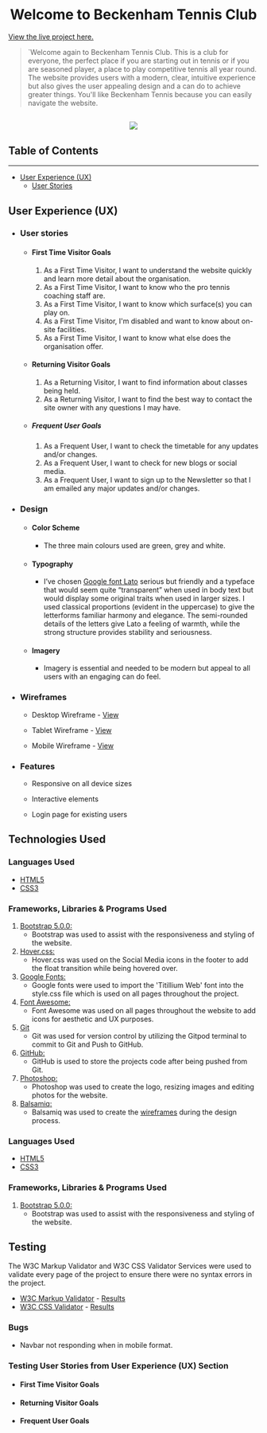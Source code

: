 <h1 align="center">Welcome to Beckenham Tennis Club</h1> 

[View the live project here.](https://github.com/PhilipWilliams0/BeckenhamTennisBTC)


> `Welcome again to Beckenham Tennis Club. This is a club for everyone, the perfect place if you are starting out in tennis or if you are seasoned player, a place to play competitive tennis all year round. The website provides users with a modern, clear, intuitive experience but also gives the user appealing design and a can do to achieve greater things. You'll like Beckenham Tennis because you can easily navigate the website.  

<h2 align="center"><img src="https://i.ibb.co/TYvTXz1/Example-CI.png"></h2>

## Table of Contents
___

- [User Experience (UX)](#User-Experience-(UX))
   - [User Stories](#user-stories)


## User Experience (UX)
-   ### User stories
      - #### First Time Visitor Goals
         1. As a First Time Visitor, I want to understand the website quickly and learn more detail about the organisation. 
         2. As a First Time Visitor, I want to know who the pro tennis coaching staff are.  
         3. As a First Time Visitor, I want to know which surface(s) you can play on.
         4. As a First Time Visitor, I'm disabled and want to know about on-site facilities.
         5. As a First Time Visitor, I want to know what else does the organisation offer. 

      - #### Returning Visitor Goals
         1. As a Returning Visitor, I want to find information about classes being held. 
         2. As a Returning Visitor, I want to find the best way to contact the site owner with any questions I may have. 

      - ##### Frequent User Goals
         1. As a Frequent User, I want to check the timetable for any updates and/or changes. 
         2. As a Frequent User, I want to check for new blogs or social media.  
         3. As a Frequent User, I want to sign up to the Newsletter so that I am emailed any major updates and/or changes. 

   - ###  Design 
     
      - #### Color Scheme 
         -   The three main colours used are green, grey and white. 
   
      - #### Typography
         - I’ve chosen [Google font Lato](https://fonts.google.com/specimen/Lato?preview.text_type=custom#about) serious but friendly and a typeface that would seem quite “transparent” when used in body text but would display some original traits when used in larger sizes. I used classical proportions (evident in the uppercase) to give the letterforms familiar harmony and elegance. The semi-rounded details of the letters give Lato a feeling of warmth, while the strong structure provides stability and seriousness.
    
      - #### Imagery
         - Imagery is essential and needed to be modern but appeal to all users with an engaging can do feel.   

   -   ### Wireframes
         - Desktop Wireframe - [View](https://github.com/PhilipWilliams0/BeckenhamTennisBTC/blob/main/assets/wireframe/Desktop%20Wireframe%20BTC.pdf)

         - Tablet Wireframe - [View](https://github.com/PhilipWilliams0/BeckenhamTennisBTC/blob/main/assets/wireframe/tablet%20Wireframe%20BTC.pdf)

         - Mobile Wireframe - [View](https://github.com/PhilipWilliams0/BeckenhamTennisBTC/blob/main/assets/wireframe/mobile%20Wireframe%20BTC.pdf)

   - ### Features 

      -   Responsive on all device sizes

      -   Interactive elements

      -   Login page for existing users


## Technologies Used

### Languages Used

-   [HTML5](https://en.wikipedia.org/wiki/HTML5)
-   [CSS3](https://en.wikipedia.org/wiki/Cascading_Style_Sheets)

### Frameworks, Libraries & Programs Used

1. [Bootstrap 5.0.0:](https://getbootstrap.com/docs/5.0/getting-started/introduction/)
    - Bootstrap was used to assist with the responsiveness and styling of the website.
1. [Hover.css:](https://ianlunn.github.io/Hover/)
    - Hover.css was used on the Social Media icons in the footer to add the float transition while being hovered over.
1. [Google Fonts:](https://fonts.google.com/)
    - Google fonts were used to import the 'Titillium Web' font into the style.css file which is used on all pages throughout the project.
1. [Font Awesome:](https://fontawesome.com/)
    - Font Awesome was used on all pages throughout the website to add icons for aesthetic and UX purposes.
1. [Git](https://git-scm.com/)
    - Git was used for version control by utilizing the Gitpod terminal to commit to Git and Push to GitHub.
1. [GitHub:](https://github.com/)
    - GitHub is used to store the projects code after being pushed from Git.
1. [Photoshop:](https://www.adobe.com/ie/products/photoshop.html)
    - Photoshop was used to create the logo, resizing images and editing photos for the website.
1. [Balsamiq:](https://balsamiq.com/)
    - Balsamiq was used to create the [wireframes](https://github.com/PhilipWilliams0/BeckenhamTennisBTC/tree/main/assets/wireframe) during the design process.

### Languages Used

   - [HTML5](https://en.wikipedia.org/wiki/HTML5)
   - [CSS3](https://en.wikipedia.org/wiki/Cascading_Style_Sheets)

### Frameworks, Libraries & Programs Used 

1. [Bootstrap 5.0.0:](https://getbootstrap.com/docs/5.0/getting-started/introduction/)
    - Bootstrap was used to assist with the responsiveness and styling of the website.

## Testing

The W3C Markup Validator and W3C CSS Validator Services were used to validate every page of the project to ensure there were no syntax errors in the project.

-   [W3C Markup Validator](https://jigsaw.w3.org/css-validator/#validate_by_input) - [Results](https://github.com/)
-   [W3C CSS Validator](https://jigsaw.w3.org/css-validator/#validate_by_input) - [Results](https://github.com/)

### Bugs 

- Navbar not responding when in mobile format. 


### Testing User Stories from User Experience (UX) Section

- #### First Time Visitor Goals 

- #### Returning Visitor Goals 

- #### Frequent User Goals
